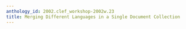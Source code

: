 ```yaml
---
anthology_id: 2002.clef_workshop-2002w.23
title: Merging Different Languages in a Single Document Collection
---
```

